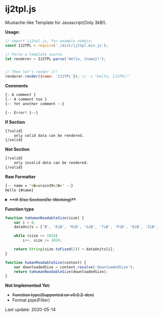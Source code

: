# ij2tpl.js
Mustache-like Template for Javascript(Only 3kB!).

**Usage:**
```js
// import ij2tpl.js, for example nodejs:
const IJ2TPL = require('./dist/ij2tpl.min.js');

// Parse a template source
let renderer = IJ2TPL.parse('Hello, {name}!');


// Then let's render it!
renderer.render({name: 'IJ2TPL'}); // -> "Hello, IJ2TPL!"
```

**Comments**
```html
{- A comment }
{-- A comment too }
{-- Yet another comment --}

{-- Error! }--}
```

**If Section**
```html
{?valid}
	only valid data can be rendered.
{/valid}
```

**Not Section**
```html
{!valid}
	only invalid data can be rendered.
{/valid}
```

**Raw Formatter**
```html
{-- name = '<b>urain39</b>' --}
Hello {#name}
```

<details>
<summary><del> **If-Else Section(Re-Working)** </del></summary>

```html
{?valid}
	only valid data can be rendered.
{*valid}
	Oops, something's wrong?
{/valid}
```

</details>


**Function type**
```js
function toHumanReadableSize(size) {
	var i = 0,
	dataUnits = ['B', 'KiB', 'MiB', 'GiB', 'TiB', 'PiB', 'EiB', 'ZiB', 'YiB', 'BiB', 'NiB', 'DiB'];

	while (size >= 1024)
		i++, size /= 1024;

	return String(size.toFixed(2)) + dataUnits[i];
}

function humanReadableSize(context) {
	var downloadedSize = context.resolve('downloadedSize');
	return toHumanReadableSize(downloadedSize);
}
```

**Not Implemented Yet:**
- ~~Function type(Supported on v0.0.2-dev)~~
- Format pipe(Filter)

Last update: 2020-05-14
